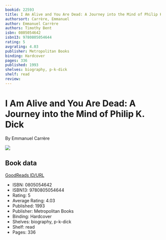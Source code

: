 ```yaml
---
bookid: 22593
title: I Am Alive and You Are Dead: A Journey into the Mind of Philip K. Dick
authorsort: Carrère, Emmanuel
author: Emmanuel Carrère
authors: Timothy Bent
isbn: 0805054642
isbn13: 9780805054644
rating: 5
avgrating: 4.03
publisher: Metropolitan Books
binding: Hardcover
pages: 336
published: 1993
shelves: biography, p-k-dick
shelf: read
review: 
---
```


# I Am Alive and You Are Dead: A Journey into the Mind of Philip K. Dick

By Emmanuel Carrère

![](../../1312053865l/22593.jpg)

## Book data

[GoodReads ID/URL](https://www.goodreads.com/book/show/22593)

- ISBN: 0805054642
- ISBN13: 9780805054644
- Rating: 5
- Average Rating: 4.03
- Published: 1993
- Publisher: Metropolitan Books
- Binding: Hardcover
- Shelves: biography, p-k-dick
- Shelf: read
- Pages: 336

